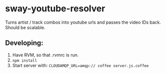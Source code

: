 sway-youtube-resolver
=====================

Turns artist / track combos into youtube urls and passes the video IDs back. Should be scalable. 


## Developing:
1. Have RVM, so that .rvmrc is run. 
2. `npm install`
3. Start server with: `CLOUDAMQP_URL=amqp:// coffee server.js.coffee`
